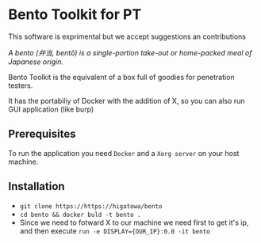# Bento Toolkit for PT
This software is exprimental but we accept suggestions an contributions

_A bento (弁当, bentō) is a single-portion take-out or home-packed meal of Japanese origin._

Bento Toolkit is the equivalent of a box full of goodies for penetration testers.

It has the portabiliy of Docker with the addition of X, so you can also run GUI application (like burp)

## Prerequisites
To run the application you need `Docker`  and a `Xorg server` on your host machine.

## Installation
- `git clone https://https://higatowa/bento`
- `cd bento && docker buld -t bento .`
- Since we need to fotward X to our machine we need first to get it's ip, and then execute `run -e DISPLAY={OUR_IP}:0.0 -it bento`